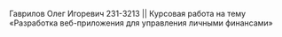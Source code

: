 Гаврилов Олег Игоревич 231-3213 || Курсовая работа на тему «Разработка веб-приложения для управления личными финансами»
